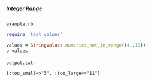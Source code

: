 ##### Integer Range

```example.rb```:
```ruby
require 'test_values'

values = StringValues.numerics_not_in_range((4..10))
p values
```

```output.txt```:
```
{:too_small=>"3", :too_large=>"11"}
```
